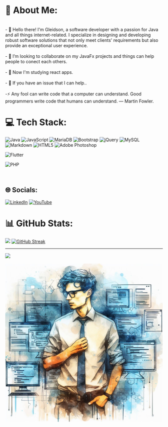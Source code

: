 # 💫 About Me:
<br>
- 🤖 Hello there! I'm Gleidson, a software developer with a passion for Java and all things internet-related. I specialize in designing and developing robust software solutions that not only meet clients' requirements but also provide an exceptional user experience.
 <br><br>
- 👯 I’m looking to collaborate on my JavaFx projects and things can help people to conect each others.
 <br><br>
- 🤔 Now I'm studying react apps.
 <br><br>
- 💬 If you have an issue that I can help.. 
 <br><br>
-⚡ Any fool can write code that a computer can understand. Good programmers write code that humans can understand. ― Martin Fowler.




# 💻 Tech Stack:

![Java](https://img.shields.io/badge/java-%23ED8B00.svg?style=for-the-badge&logo=java&logoColor=white)
![JavaScript](https://img.shields.io/badge/javascript-%23323330.svg?style=for-the-badge&logo=javascript&logoColor=%23F7DF1E) 
![MariaDB](https://img.shields.io/badge/MariaDB-003545?style=for-the-badge&logo=mariadb&logoColor=white)
![Bootstrap](https://img.shields.io/badge/bootstrap-%23563D7C.svg?style=for-the-badge&logo=bootstrap&logoColor=white)
![jQuery](https://img.shields.io/badge/jquery-%230769AD.svg?style=for-the-badge&logo=jquery&logoColor=white)
![MySQL](https://img.shields.io/badge/mysql-%2300f.svg?style=for-the-badge&logo=mysql&logoColor=white) 
![Markdown](https://img.shields.io/badge/markdown-%23000000.svg?style=for-the-badge&logo=markdown&logoColor=white) 
![HTML5](https://img.shields.io/badge/html5-%23E34F26.svg?style=for-the-badge&logo=html5&logoColor=white) 
![Adobe Photoshop](https://img.shields.io/badge/adobephotoshop-%2331A8FF.svg?style=for-the-badge&logo=adobephotoshop&logoColor=white)

 ![Flutter](https://img.shields.io/badge/Flutter-%2302569B.svg?style=for-the-badge&logo=Flutter&logoColor=white)

![PHP](https://img.shields.io/badge/php-%23777BB4.svg?style=for-the-badge&logo=php&logoColor=white)


<br>
<!-- ![](https://github-readme-stats.vercel.app/api/top-langs/?username=gleidsonmt&theme=dark&hide_border=false&include_all_commits=true&count_private=true&layout=compact) -->

## 🌐 Socials:
[![LinkedIn](https://img.shields.io/badge/LinkedIn-%230077B5.svg?logo=linkedin&logoColor=white)](https://linkedin.com/in/gleidson-neves-da-silveira-50353a1b2)
[![YouTube](https://img.shields.io/badge/YouTube-%23FF0000.svg?logo=YouTube&logoColor=white)](https://youtube.com/@@gleidsonneves5895) 


# 📊 GitHub Stats:
![](https://github-readme-stats.vercel.app/api?username=gleidsonmt&theme=dark&border_color=000000&card_width=1000&include_all_commits=true&count_private=true)
[![GitHub Streak](https://streak-stats.demolab.com?user=gleidsonmt&theme=dark&hide_border=true)](https://git.io/streak-stats)</br>

---
[![](https://visitcount.itsvg.in/api?id=gleidsonmt&icon=0&color=1)](https://visitcount.itsvg.in)
<!-- <img src='https://gleidsonmt.github.io/img/man.jpg'> -->
![Programing Man](https://raw.githubusercontent.com/gleidsonmt/visual_studio_style/main/man.jpg "Programin Man")
<!-- Proudly created with GPRM ( https://gprm.itsvg.in ) -->
 
